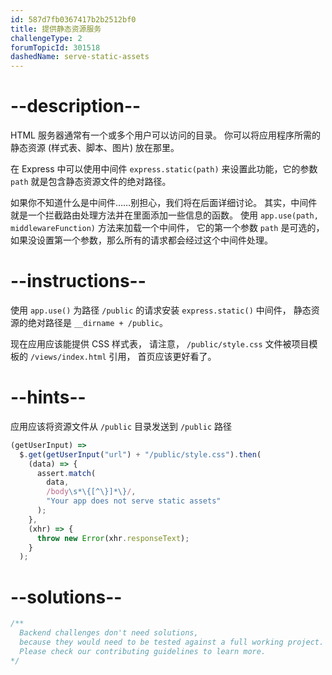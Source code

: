 ```yaml
---
id: 587d7fb0367417b2b2512bf0
title: 提供静态资源服务
challengeType: 2
forumTopicId: 301518
dashedName: serve-static-assets
---
```


# --description--

HTML 服务器通常有一个或多个用户可以访问的目录。 你可以将应用程序所需的静态资源 (样式表、脚本、图片) 放在那里。

在 Express 中可以使用中间件 `express.static(path)` 来设置此功能，它的参数 `path` 就是包含静态资源文件的绝对路径。

如果你不知道什么是中间件……别担心，我们将在后面详细讨论。 其实，中间件就是一个拦截路由处理方法并在里面添加一些信息的函数。 使用 `app.use(path, middlewareFunction)` 方法来加载一个中间件， 它的第一个参数 `path` 是可选的， 如果没设置第一个参数，那么所有的请求都会经过这个中间件处理。

# --instructions--

使用 `app.use()` 为路径 `/public` 的请求安装 `express.static()` 中间件， 静态资源的绝对路径是 `__dirname + /public`。

现在应用应该能提供 CSS 样式表， 请注意， `/public/style.css` 文件被项目模板的 `/views/index.html` 引用， 首页应该更好看了。

# --hints--

应用应该将资源文件从 `/public` 目录发送到 `/public` 路径

```js
(getUserInput) =>
  $.get(getUserInput("url") + "/public/style.css").then(
    (data) => {
      assert.match(
        data,
        /body\s*\{[^\}]*\}/,
        "Your app does not serve static assets"
      );
    },
    (xhr) => {
      throw new Error(xhr.responseText);
    }
  );
```

# --solutions--

```js
/**
  Backend challenges don't need solutions, 
  because they would need to be tested against a full working project. 
  Please check our contributing guidelines to learn more.
*/
```

